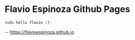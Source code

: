 # Flavio Espinoza Github Pages

```bash {.copy-clip}
sudo hello flavio :)
```
--
https://flavioespinoza.github.io